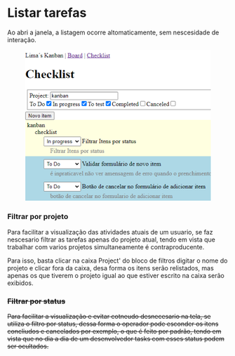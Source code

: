# Listar tarefas

Ao abri a janela, a listagem ocorre altomaticamente, sem nescesidade de interação.

<figure><img src="../.gitbook/assets/image (2).png" alt=""><figcaption></figcaption></figure>



### Filtrar por projeto

Para facilitar a visualização das atividades atuais de um usuario, se faz nescesario filtrar as tarefas apenas do projeto atual, tendo em vista que trabalhar com varios projetos simultaneamente é contraproducente.

Para isso, basta clicar na caixa Project' do bloco de filtros digitar o nome do projeto e clicar fora da caixa, desa forma os itens serão relistados, mas apenas os que tiverem o projeto igual ao que estiver escrito na caixa serão exibidos.



### ~~Filtrar por status~~

~~Para facilitar a visualização e evitar cotneudo desnecesario na tela, se utiliza o filtro por status, dessa forma o operador pode esconder os itens concliudos e cancelados por exemplo, o que é feito por padrão, tendo em vista que no dia a dia de um desenvolvedor tasks com esses status podem ser ocultados.~~

